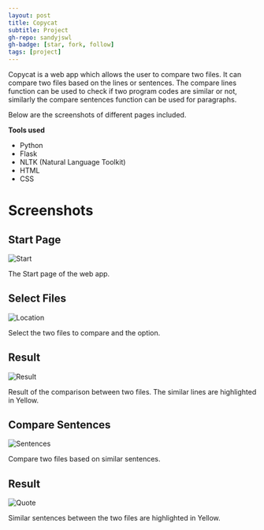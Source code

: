 ```yaml
---
layout: post
title: Copycat
subtitle: Project
gh-repo: sandyjswl
gh-badge: [star, fork, follow]
tags: [project]
---
```



Copycat is a web app which allows the user to compare two files. It can compare two files based on the lines or sentences. The compare lines function can be used to check if two program codes are similar or not, similarly the compare sentences function can be used for paragraphs. 

Below are the screenshots of different pages included.

**Tools used**
- Python
- Flask
- NLTK (Natural Language Toolkit)
- HTML
- CSS



# Screenshots

## Start Page

![Start](https://i.imgur.com/J4t7Tdc.png)

The Start page of the web app.

## Select Files 

![Location](https://i.imgur.com/UOOXQf3.png)

Select the two files to compare and the option.

## Result

![Result](https://i.imgur.com/pg0jm0y.png)

Result of the comparison between two files. The similar lines are highlighted in Yellow.

## Compare Sentences

![Sentences](https://i.imgur.com/Lp8QgkN.png)

Compare two files based on similar sentences.

## Result

![Quote](https://i.imgur.com/uspeWB7.png)

Similar sentences between the two files are highlighted in Yellow.




